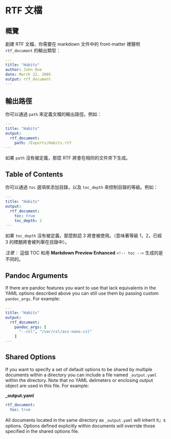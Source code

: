 # RTF 文檔

## 概覽

創建 RTF 文檔，你需要在 markdown 文件中的 front-matter 裡聲明 `rtf_document` 的輸出類型：

```yaml
---
title: "Habits"
author: John Doe
date: March 22, 2005
output: rtf_document
---

```

## 輸出路徑

你可以通過 `path` 來定義文檔的輸出路徑。例如：

```yaml
---
title: "Habits"
output:
  rtf_document:
    path: /Exports/Habits.rtf
---

```

如果 `path` 沒有被定義，那麼 RTF 將會在相同的文件夾下生成。

## Table of Contents

你可以通過 `toc` 選項來添加目錄，以及 `toc_depth` 來控制目錄的等級。例如：

```yaml
---
title: "Habits"
output:
  rtf_document:
    toc: true
    toc_depth: 2
---

```

如果 `toc_depth` 沒有被定義，那麼默認 3 將會被使用。（意味著等級 1，2，已經 3 的標題將會被列舉在目錄中）。

_注意：_ 這個 TOC 和用 **Markdown Preview Enhanced** `<!-- toc -->` 生成的是不同的。

## Pandoc Arguments

If there are pandoc features you want to use that lack equivalents in the YAML options described above you can still use them by passing custom `pandoc_args`. For example:

```yaml
---
title: "Habits"
output:
  rtf_document:
    pandoc_args: [
      "--csl", "/var/csl/acs-nano.csl"
    ]
---
```

## Shared Options

If you want to specify a set of default options to be shared by multiple documents within a directory you can include a file named `_output.yaml` within the directory. Note that no YAML delimeters or enclosing output object are used in this file. For example:

**\_output.yaml**

```yaml
rtf_document:
  toc: true
```

All documents located in the same directory as `_output.yaml` will inherit it』s options. Options defined explicitly within documents will override those specified in the shared options file.

